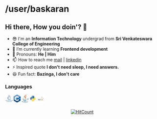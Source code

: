 # /user/baskaran

## Hi there, How you doin'? 👋

- 😎 I'm an **Information Technology** undergrad from **Sri Venkateswara College of Engineering**
- 🌱 I’m currently learning **Frontend development**
- :boy: Pronouns: **He | Him**
- 📫 How to reach me [mail](mailto:baskpann@gmail.com) | [linkedin](https://www.linkedin.com/in/baskaran-panneer/)
- :zap: Inspired quote **I don't need sleep, I need answers.**
- :laughing: Fun fact: **Bazinga, I don't care**

### Languages
<img align="left" alt="c" width="26px" src="https://raw.githubusercontent.com/github/explore/80688e429a7d4ef2fca1e82350fe8e3517d3494d/topics/c/c.png" />
<img align="left" alt="cpp" width="26px" src="https://raw.githubusercontent.com/github/explore/80688e429a7d4ef2fca1e82350fe8e3517d3494d/topics/cpp/cpp.png" />
<img align="left" alt="java" width="26px" src="https://raw.githubusercontent.com/github/explore/80688e429a7d4ef2fca1e82350fe8e3517d3494d/topics/java/java.png" />
<img align="left" alt="python" width="26px" src="https://raw.githubusercontent.com/github/explore/80688e429a7d4ef2fca1e82350fe8e3517d3494d/topics/python/python.png" />
<img align="left" alt="mysql" width="26px" src="https://raw.githubusercontent.com/github/explore/80688e429a7d4ef2fca1e82350fe8e3517d3494d/topics/mysql/mysql.png" />

<br>
<br>
<!-- footer -->

<p align="center"><a href="http://hits.dwyl.com/baskpann/baskpann"> <img src="http://hits.dwyl.com/baskpann/baskpann.svg" alt="HitCount"></a></p>
